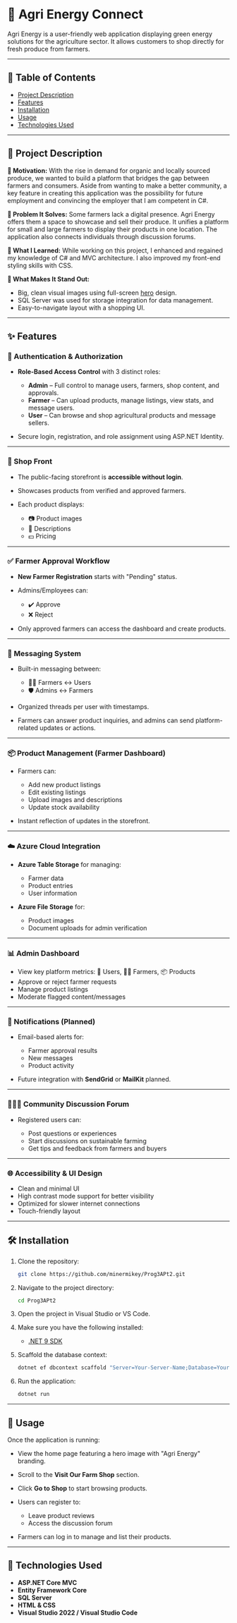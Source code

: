 # 🌱 Agri Energy Connect

Agri Energy is a user-friendly web application displaying green energy solutions for the agriculture sector. It allows customers to shop directly for fresh produce from farmers.

---

## 📖 Table of Contents

* [Project Description](#📌-project-description)
* [Features](#✨-features)
* [Installation](#🛠-installation)
* [Usage](#🚀-usage)
* [Technologies Used](#🧰-technologies-used)

---

## 📌 Project Description

**🎯 Motivation:**
With the rise in demand for organic and locally sourced produce, we wanted to build a platform that bridges the gap between farmers and consumers. Aside from wanting to make a better community, a key feature in creating this application was the possibility for future employment and convincing the employer that I am competent in C#.

**🧩 Problem It Solves:**
Some farmers lack a digital presence. Agri Energy offers them a space to showcase and sell their produce. It unifies a platform for small and large farmers to display their products in one location. The application also connects individuals through discussion forums.

**🧠 What I Learned:**
While working on this project, I enhanced and regained my knowledge of C# and MVC architecture. I also improved my front-end styling skills with CSS.

**🌟 What Makes It Stand Out:**

* Big, clean visual images using full-screen [hero](https://vwo.com/glossary/hero-image/#:~:text=What%20is%20a%20hero%20image,directly%20beneath%20the%20website%20header) design.
* SQL Server was used for storage integration for data management.
* Easy-to-navigate layout with a shopping UI.

---

## ✨ Features

### 🔐 Authentication & Authorization

* **Role-Based Access Control** with 3 distinct roles:

  * **Admin** – Full control to manage users, farmers, shop content, and approvals.
  * **Farmer** – Can upload products, manage listings, view stats, and message users.
  * **User** – Can browse and shop agricultural products and message sellers.

* Secure login, registration, and role assignment using ASP.NET Identity.

---

### 🛒 Shop Front

* The public-facing storefront is **accessible without login**.

* Showcases products from verified and approved farmers.

* Each product displays:

  * 📷 Product images
  * 📝 Descriptions
  * 💵 Pricing
---

### ✅ Farmer Approval Workflow

* **New Farmer Registration** starts with "Pending" status.
* Admins/Employees can:

  * ✔️ Approve
  * ❌ Reject
* Only approved farmers can access the dashboard and create products.

---

### 💬 Messaging System

* Built-in messaging between:

  * 👩‍🌾 Farmers ↔ Users
  * 🛡️ Admins ↔ Farmers
* Organized threads per user with timestamps.
* Farmers can answer product inquiries, and admins can send platform-related updates or actions.

---

### 📦 Product Management (Farmer Dashboard)

* Farmers can:

  * Add new product listings
  * Edit existing listings
  * Upload images and descriptions
  * Update stock availability

* Instant reflection of updates in the storefront.

---

### ☁️ Azure Cloud Integration

* **Azure Table Storage** for managing:

  * Farmer data
  * Product entries
  * User information

* **Azure File Storage** for:

  * Product images
  * Document uploads for admin verification

---

### 📊 Admin Dashboard

* View key platform metrics: 👥 Users, 👨‍🌾 Farmers, 📦 Products
* Approve or reject farmer requests
* Manage product listings
* Moderate flagged content/messages

---

### 📧 Notifications (Planned)

* Email-based alerts for:

  * Farmer approval results
  * New messages
  * Product activity

* Future integration with **SendGrid** or **MailKit** planned.

---

### 🧑‍🤝‍🧑 Community Discussion Forum

* Registered users can:

  * Post questions or experiences
  * Start discussions on sustainable farming
  * Get tips and feedback from farmers and buyers

---

### 🌐 Accessibility & UI Design

* Clean and minimal UI
* High contrast mode support for better visibility
* Optimized for slower internet connections
* Touch-friendly layout

---

## 🛠 Installation

1. Clone the repository:

   ```bash
   git clone https://github.com/minermikey/Prog3APt2.git
   ```

2. Navigate to the project directory:

   ```bash
   cd Prog3APt2
   ```

3. Open the project in Visual Studio or VS Code.

4. Make sure you have the following installed:

   * [.NET 9 SDK](https://dotnet.microsoft.com/en-us/download)

5. Scaffold the database context:

   ```bash
   dotnet ef dbcontext scaffold "Server=Your-Server-Name;Database=Your-Database;Trusted_Connection=True;TrustServerCertificate=True;" Microsoft.EntityFrameworkCore.SqlServer -o Models --force
   ```

6. Run the application:

   ```bash
   dotnet run
   ```

---

## 🚀 Usage

Once the application is running:

* View the home page featuring a hero image with "Agri Energy" branding.
* Scroll to the **Visit Our Farm Shop** section.
* Click **Go to Shop** to start browsing products.
* Users can register to:

  * Leave product reviews
  * Access the discussion forum
* Farmers can log in to manage and list their products.

---

## 🧰 Technologies Used

* **ASP.NET Core MVC**
* **Entity Framework Core**
* **SQL Server**
* **HTML & CSS**
* **Visual Studio 2022 / Visual Studio Code**

